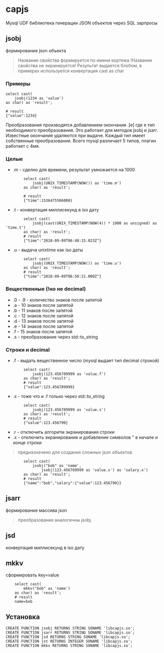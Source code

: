 # capjs

Mysql UDF библиотека генерации JSON объектов через SQL зарпросы

## jsobj 

формирование json объекта

> Название свойства формируется по имени кортежа
> !Название свойства не экранируется!
> Результат выдается блобом, в примерах используется конвертация cast as char

### Примеры

```
select cast(
    jsobj(1234 as 'value')
as char) as 'result';

# result
{"value":1234}
```

Преобразования производятся добавлением окончания .[e] где e тип необходимого преобразования. Это работает для методов jsobj и jsarr. Известные окончания удаляются при выдаче. Каждый тип имеет собственные преобразования. Всего mysql различает 5 типов, плагин работает с 4мя.

### Целые

* .m - сделно для времени, результат умножается на 1000
```
        select cast(
            jsobj(UNIX_TIMESTAMP(NOW()) as 'time.m')
        as char) as 'result';

        # result
        {"time":1536475506000}
```

* .t - конвертация миллисекунд в iso дату
```
        select cast(
            jsobj(cast(UNIX_TIMESTAMP(NOW(4)) * 1000 as unsigned) as 'time.t')
        as char) as 'result';
        # result
        {"time":"2018-09-09T06:48:15.023Z"}
```

* .u - выдача unixtime как iso даты
```
        select cast(
            jsobj(UNIX_TIMESTAMP(NOW()) as 'time.u')
        as char) as 'result';
        # result
        {"time":"2018-09-09T06:50:21.000Z"}
```

### Вещественные (!но не decimal)

* .0 - .9 - количество знаков после запятой
* .a - 10 знаков после запятой
* .b - 11 знаков после запятой
* .c - 12 знаков после запятой
* .d - 13 знаков после запятой
* .e - 14 знаков после запятой
* .f - 15 знаков после запятой
* .s - преобразование через std::to_string

### Строки и decimal

* .f - выдать вещественное число (mysql выдает тип decimal строкой)
```
        select cast(
            jsobj(123.456789999 as 'value.f')
        as char) as 'result';
        # result
        {"value":123.456789999}
```

* .s - тоже что и .f только через std::to_string
```
        select cast(
            jsobj(123.456789999 as 'value.s')
        as char) as 'result';
        # result
        {"value":123.456790}
```

* .r - отключить алгоритм экранирования строки
* .x - отключить экранирование и добавление символов \" в начале и конце строки
> предназначено для создания сложных json объектов
```
        select cast(
            jsobj("bob" as 'name',
                jsobj(123.456789999 as 'value.s') as 'salary.x')
        as char) as 'result';
        # result
        {"name":"bob","salary":{"value":123.456790}}
```

## jsarr 

формирование массива json

> преобразования аналогичны jsobj 

## jsd 

конвертация миллисекунд в iso дату

## mkkv 

сформировать key=value

```
    select cast(
        mkkv("bob" as 'name')
    as char) as 'result';
    # result
    name=bob
```

## Установка

```
CREATE FUNCTION jsobj RETURNS STRING SONAME 'libcapjs.so';
CREATE FUNCTION jsarr RETURNS STRING SONAME 'libcapjs.so';
CREATE FUNCTION jsd RETURNS STRING SONAME 'libcapjs.so';
CREATE FUNCTION jst RETURNS INTEGER SONAME 'libcapjs.so';
CREATE FUNCTION mkkv RETURNS STRING SONAME 'libcapjs.so';
```
